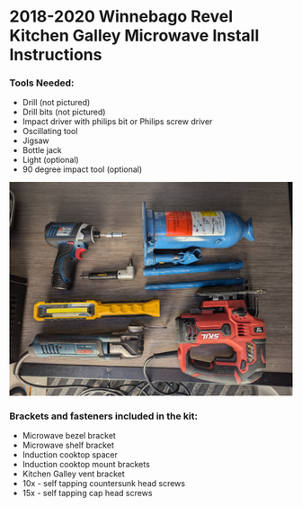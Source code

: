 # 2018-2020 Winnebago Revel Kitchen Galley Microwave Install Instructions

### Tools Needed:

- Drill (not pictured)
- Drill bits (not pictured)
- Impact driver with philips bit or Philips screw driver 
- Oscillating tool
- Jigsaw
- Bottle jack
- Light (optional)
- 90 degree impact tool (optional)

![1-tools.jpg](2018-2020-Winnebago-Revel-Kitchen-Galley-Microwave-Install-Instructions-images/1-tools.jpg)

### Brackets and fasteners included in the kit:

- Microwave bezel bracket
- Microwave shelf bracket
- Induction cooktop spacer
- Induction cooktop mount brackets
- Kitchen Galley vent bracket
- 10x - self tapping countersunk head screws
- 15x - self tapping cap head screws

